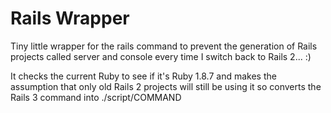 Rails Wrapper
=============

Tiny little wrapper for the rails command to prevent the generation of
Rails projects called server and console every time I switch back to
Rails 2... :)

It checks the current Ruby to see if it's Ruby 1.8.7 and makes the
assumption that only old Rails 2 projects will still be using it so
converts the Rails 3 command into ./script/COMMAND
